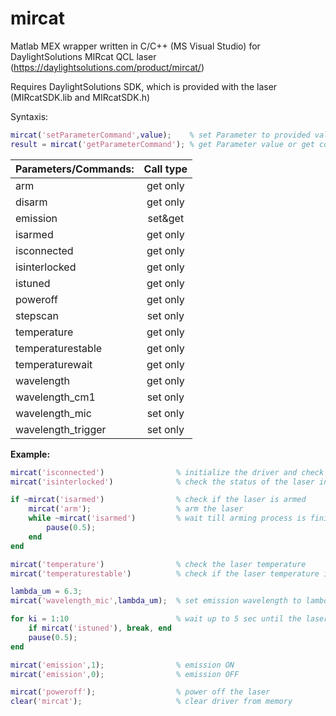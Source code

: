 # mircat
Matlab MEX wrapper written in C/C++ (MS Visual Studio) for DaylightSolutions MIRcat QCL laser (https://daylightsolutions.com/product/mircat/)

Requires DaylightSolutions SDK, which is provided with the laser (MIRcatSDK.lib and MIRcatSDK.h)

Syntaxis:
~~~Matlab
mircat('setParameterCommand',value); 	% set Parameter to provided value or execute command
result = mircat('getParameterCommand');	% get Parameter value or get command output
~~~

| Parameters/Commands:		| Call type |
| :---						| :----:	|
| arm						| get only	|
| disarm					| get only	|
| emission					| set&get	|
| isarmed					| get only	|
| isconnected				| get only	|
| isinterlocked				| get only	|
| istuned					| get only	|
| poweroff					| get only	|
| stepscan					| set only	|
| temperature				| get only	|
| temperaturestable			| get only	|
| temperaturewait			| get only	|
| wavelength				| get only	|
| wavelength_cm1			| set only	|
| wavelength_mic			| set only	|
| wavelength_trigger		| set only	|


**Example:**
~~~Matlab
mircat('isconnected')                % initialize the driver and check connection to the laser`
mircat('isinterlocked')              % check the status of the laser interlock

if ~mircat('isarmed')                % check if the laser is armed
    mircat('arm');                   % arm the laser
    while ~mircat('isarmed')         % wait till arming process is finished
        pause(0.5);
    end
end

mircat('temperature')                % check the laser temperature
mircat('temperaturestable')          % check if the laser temperature is is stable

lambda_um = 6.3;
mircat('wavelength_mic',lambda_um);  % set emission wavelength to lambda_um (6.3 micrometers)

for ki = 1:10                        % wait up to 5 sec until the laser tuning process is finished
    if mircat('istuned'), break, end
    pause(0.5);
end

mircat('emission',1);                % emission ON
mircat('emission',0);                % emission OFF

mircat('poweroff');                  % power off the laser
clear('mircat');                     % clear driver from memory
~~~